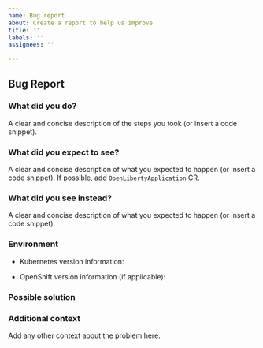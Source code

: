 ```yaml
---
name: Bug report
about: Create a report to help us improve
title: ''
labels: ''
assignees: ''

---
```


## Bug Report

### What did you do?

A clear and concise description of the steps you took (or insert a code snippet).

### What did you expect to see?

A clear and concise description of what you expected to happen (or insert a code snippet). If possible, add `OpenLibertyApplication` CR.

### What did you see instead?

A clear and concise description of what you expected to happen (or insert a code snippet).

### Environment

* Kubernetes version information:

<!--- Insert the output of `kubectl version` here -->

* OpenShift version information (if applicable):

<!--- Insert the output of `oc version` here -->

### Possible solution

<!--- Only if you have suggestions on a fix for the bug -->

### Additional context

Add any other context about the problem here.
